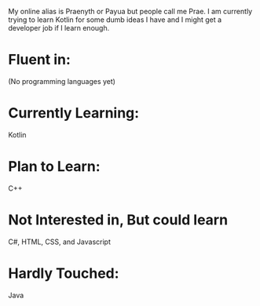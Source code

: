 My online alias is Praenyth or Payua but people call me Prae. I am currently trying to learn Kotlin for some dumb ideas I have and I might get a developer job if I learn enough.

# Fluent in:
(No programming languages yet)

# Currently Learning:
Kotlin

# Plan to Learn:
C++

# Not Interested in, But could learn
C#, HTML, CSS, and Javascript

# Hardly Touched:
Java
